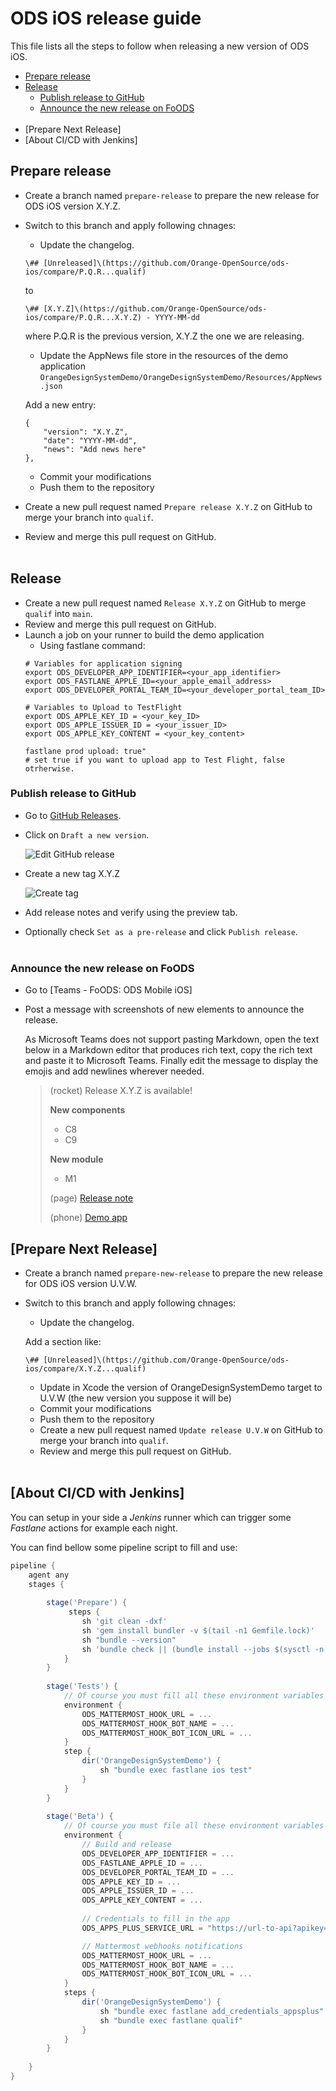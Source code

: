 # ODS iOS release guide

This file lists all the steps to follow when releasing a new version of ODS iOS.

- [Prepare release](#prepare-release)
- [Release](#release)
  * [Publish release to GitHub](#publish-release-to-github)
  * [Announce the new release on FoODS](#announce-the-new-release-on-foods)<br /><br />
- [Prepare Next Release]
- [About CI/CD with Jenkins]

## Prepare release

- Create a branch named `prepare-release` to prepare the new release for ODS iOS version X.Y.Z.
- Switch to this branch and apply following chnages:
    
    - Update the changelog.

    ```
    \## [Unreleased]\(https://github.com/Orange-OpenSource/ods-ios/compare/P.Q.R...qualif)
    ```
     to

     ```
     \## [X.Y.Z]\(https://github.com/Orange-OpenSource/ods-ios/compare/P.Q.R...X.Y.Z) - YYYY-MM-dd
    ```
    where P.Q.R is the previous version, X.Y.Z the one we are releasing.

    - Update the AppNews file store in the resources of the demo application
    `OrangeDesignSystemDemo/OrangeDesignSystemDemo/Resources/AppNews.json`
    
    Add a new entry:
    ```
    {
        "version": "X.Y.Z",
        "date": "YYYY-MM-dd",
        "news": "Add news here"
    },
    
    ```
    
    - Commit your modifications
    - Push them to the repository
    
- Create a new pull request named `Prepare release X.Y.Z` on GitHub to merge your branch into `qualif`.
- Review and merge this pull request on GitHub.<br /><br />

## Release

- Create a new pull request named `Release X.Y.Z` on GitHub to merge `qualif` into `main`.
- Review and merge this pull request on GitHub.
- Launch a job on your runner to build the demo application
    - Using fastlane command:
    ```
    # Variables for application signing
    export ODS_DEVELOPER_APP_IDENTIFIER=<your_app_identifier>
    export ODS_FASTLANE_APPLE_ID=<your_apple_email_address>
    export ODS_DEVELOPER_PORTAL_TEAM_ID=<your_developer_portal_team_ID>
    
    # Variables to Upload to TestFlight
    export ODS_APPLE_KEY_ID = <your_key_ID>
    export ODS_APPLE_ISSUER_ID = <your_issuer_ID>
    export ODS_APPLE_KEY_CONTENT = <your_key_content>
    
    fastlane prod upload: true"
    # set true if you want to upload app to Test Flight, false otrherwise.
    ```

### Publish release to GitHub

- Go to [GitHub Releases](https://github.com/Orange-OpenSource/ods-ios/releases).

- Click on `Draft a new version`.

    ![Edit GitHub release](images/github_release_01.png)

- Create a new tag X.Y.Z

    ![Create tag](images/github_release_02.png)

- Add release notes and verify using the preview tab.

- Optionally check `Set as a pre-release` and click `Publish release`.<br /><br />

### Announce the new release on FoODS

- Go to [Teams - FoODS: ODS Mobile iOS]

- Post a message with screenshots of new elements to announce the release.

    As Microsoft Teams does not support pasting Markdown, open the text below in a Markdown editor that produces rich text, copy the rich text and paste it to Microsoft Teams. Finally edit the message to display the emojis and add newlines wherever needed.


    > (rocket) Release X.Y.Z is available!
    >
    > **New components**
    >- C8
    >- C9
    >
    >**New module**
    >- M1
    >
    >(page) [Release note](https://github.com/Orange-OpenSource/ods-ios/releases/tag/X.Y.Z)
    >
    >(phone) [Demo app]("http://oran.ge/dsapp")
    >

## [Prepare Next Release]

- Create a branch named `prepare-new-release` to prepare the new release for ODS iOS version U.V.W.

- Switch to this branch and apply following chnages:
    
    - Update the changelog.
    
    Add a section like:
     ```
    \## [Unreleased]\(https://github.com/Orange-OpenSource/ods-ios/compare/X.Y.Z...qualif)
    ```
    
    - Update in Xcode the version of OrangeDesignSystemDemo target to U.V.W (the new version you suppose it will be)
    - Commit your modifications
    - Push them to the repository
    - Create a new pull request named `Update release U.V.W` on GitHub to merge your branch into `qualif`.
    - Review and merge this pull request on GitHub.<br /><br />

## [About CI/CD with Jenkins]

You can setup in your side a _Jenkins_ runner which can trigger some _Fastlane_ actions for example each night.

You can find bellow some pipeline script to fill and use:

```groovy
pipeline {
    agent any
    stages {
        
        stage('Prepare') {
             steps {
                sh 'git clean -dxf'
                sh 'gem install bundler -v $(tail -n1 Gemfile.lock)'
                sh "bundle --version"
                sh 'bundle check || (bundle install --jobs $(sysctl -n hw.logicalcpu) --path=vendor/bundle  --deployment)'
            }
        }
        
        stage('Tests') {
            // Of course you must fill all these environment variables
            environment {
                ODS_MATTERMOST_HOOK_URL = ...
                ODS_MATTERMOST_HOOK_BOT_NAME = ...
                ODS_MATTERMOST_HOOK_BOT_ICON_URL = ...
            }
            step {
                dir('OrangeDesignSystemDemo') {
                    sh "bundle exec fastlane ios test"
                }
            }
        }
        
        stage('Beta') {
            // Of course you must file all these environment variables
            environment {
                // Build and release
                ODS_DEVELOPER_APP_IDENTIFIER = ...
                ODS_FASTLANE_APPLE_ID = ...
                ODS_DEVELOPER_PORTAL_TEAM_ID = ...
                ODS_APPLE_KEY_ID = ...
                ODS_APPLE_ISSUER_ID = ...
                ODS_APPLE_KEY_CONTENT = ...
                
                // Credentials to fill in the app
                ODS_APPS_PLUS_SERVICE_URL = "https://url-to-api?apikey=APPS_PLUS_API_KEY"

                // Mattermost webhooks notifications
                ODS_MATTERMOST_HOOK_URL = ...
                ODS_MATTERMOST_HOOK_BOT_NAME = ...
                ODS_MATTERMOST_HOOK_BOT_ICON_URL = ...
            }
            steps {
                dir('OrangeDesignSystemDemo') {
                    sh "bundle exec fastlane add_credentials_appsplus"
                    sh "bundle exec fastlane qualif"
                }
            }
        }
        
    }
}
```
